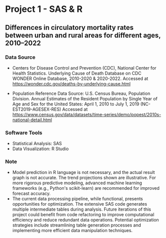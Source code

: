 # Project 1 - SAS & R

## Differences in circulatory mortality rates between urban and rural areas for different ages, 2010–2022

### Data Source
- Centers for Disease Control and Prevention (CDC), National Center for Health Statistics. Underlying Cause of Death Database on CDC WONDER Online Database, 2010-2020 & 2020-2022. Accessed at https://wonder.cdc.gov/deaths-by-underlying-cause.html

- Population Reference Data Source: U.S. Census Bureau, Population Division. Annual Estimates of the Resident Population by Single Year of Age and Sex for the United States: April 1, 2010 to July 1, 2019 (NC-EST2019-AGESEX-RES) Accessed at https://www.census.gov/data/datasets/time-series/demo/popest/2010s-national-detail.html

### Software Tools
- Statistical Analysis: SAS
- Data Visualization: R Studio

### Note
- Model prediction in R language is not necessary, and the actual result graph is not accurate. The trend projections shown are illustrative. For more rigorous predictive modeling, advanced machine learning frameworks (e.g., Python's scikit-learn) are recommended for improved forecast accuracy.
- The current data processing pipeline, while functional, presents opportunities for optimization. The extensive SAS code generates multiple intermediate tables during analysis. Future iterations of this project could benefit from code refactoring to improve computational efficiency and reduce redundant data operations. Potential optimization strategies include streamlining table generation processes and implementing more efficient data manipulation techniques.

